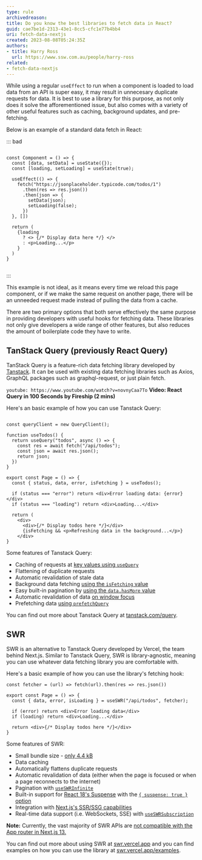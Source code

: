 ```yaml
---
type: rule
archivedreason: 
title: Do you know the best libraries to fetch data in React?
guid: cae7be1d-2313-43e1-8cc5-cfc1e77b4bb4
uri: fetch-data-nextjs
created: 2023-08-08T05:24:35Z
authors:
- title: Harry Ross
  url: https://www.ssw.com.au/people/harry-ross
related:
- fetch-data-nextjs
---
```


While using a regular `useEffect` to run when a component is loaded to load data from an API is super easy, it may result in unnecesary duplicate requests for data. It is best to use a library for this purpose, as not only does it solve the afforementioned issue, but also comes with a variety of other useful features such as caching, background updates, and pre-fetching. 

<!--endintro-->

Below is an example of a standard data fetch in React:

::: bad
```tsx

const Component = () => {
  const [data, setData] = useState({});
  const [loading, setLoading] = useState(true);

  useEffect(() => {
    fetch("https://jsonplaceholder.typicode.com/todos/1")
      .then(res => res.json())
      .then(json => {
        setData(json);
        setLoading(false);
      })
  }, [])

  return (
    {loading
      ? <> {/* Display data here */} </>
      : <p>Loading...</p>
    }
  )
}


```
:::

This example is not ideal, as it means every time we reload this page component, or if we make the same request on another page, there will be an unneeded request made instead of pulling the data from a cache. 

There are two primary options that both serve effectively the same purpose in providing developers with useful hooks for fetching data. These libraries not only give developers a wide range of other features, but also reduces the amount of boilerplate code they have to write. 

## TanStack Query (previously React Query)

TanStack Query is a feature-rich data fetching library developed by [Tanstack](https://tanstack.com/). It can be used with existing data fetching libraries such as Axios, GraphQL packages such as graphql-request, or just plain fetch. 

`youtube: https://www.youtube.com/watch?v=novnyCaa7To`
**Video: React Query in 100 Seconds by Fireship (2 mins)**

Here's an basic example of how you can use Tanstack Query:

```tsx

const queryClient = new QueryClient();

function useTodos() {
  return useQuery("todos", async () => {
    const res = await fetch("/api/todos");
    const json = await res.json();
    return json;
  })
}

export const Page = () => {
  const { status, data, error, isFetching } = useTodos();

  if (status === "error") return <div>Error loading data: {error}</div>
  if (status === "loading") return <div>Loading...</div>

  return (
    <div>
      <div>{/* Display todos here */}</div>
      {isFetching && <p>Refreshing data in the background...</p>}
    </div>
}

```

Some features of Tanstack Query:

* Caching of requests at [key values using `useQuery`](https://tanstack.com/query/latest/docs/react/guides/query-keys)
* Flattening of duplicate requests 
* Automatic revalidation of stale data 
* Background data fetching [using the `isFetching` value](https://tanstack.com/query/latest/docs/react/guides/background-fetching-indicators)
* Easy built-in pagination by [using the `data.hasMore` value](https://tanstack.com/query/latest/docs/react/guides/paginated-queries)
* Automatic revalidation of data [on window focus](https://tanstack.com/query/latest/docs/react/guides/window-focus-refetching)
* Prefetching data [using `prefetchQuery`](https://tanstack.com/query/latest/docs/react/guides/prefetching)

You can find out more about Tanstack Query at [tanstack.com/query](https://tanstack.com/query/).

## SWR

SWR is an alternative to Tanstack Query developed by Vercel, the team behind Next.js. Similar to Tanstack Query, SWR is library-agnostic, meaning you can use whatever data fetching library you are comfortable with.

Here's a basic example of how you can use the library's fetching hook:

```tsx
const fetcher = (url) => fetch(url).then(res => res.json())

export const Page = () => {
  const { data, error, isLoading } = useSWR("/api/todos", fetcher);

  if (error) return <div>Error loading data</div>
  if (loading) return <div>Loading...</div>

  return <div>{/* Display todos here */}</div>
}
```

Some features of SWR: 

* Small bundle size - [only 4.4 kB](https://bundlephobia.com/package/swr@2.2.0)
* Data caching
* Automatically flattens duplicate requests 
* Automatic revalidation of data (either when the page is focused or when a page reconnects to the internet)
* Pagination with [`useSWRInfinite`](https://swr.vercel.app/docs/pagination)
* Built-in support for [React 18's Suspense](https://react.dev/reference/react/Suspense) with the [`{ suspense: true }` option](https://swr.vercel.app/docs/suspense)
* Integration with [Next.js's SSR/SSG capabilities](https://swr.vercel.app/docs/with-nextjs)
* Real-time data support (i.e. WebSockets, SSE) with [`useSWRSubscription`](https://swr.vercel.app/docs/subscription)

**Note:** Currently, the vast majority of SWR APIs are [not compatible with the App router in Next.js 13.](https://swr.vercel.app/docs/with-nextjs)

You can find out more about using SWR at [swr.vercel.app](https://swr.vercel.app/) and you can find examples on how you can use the library at [swr.vercel.app/examples](https://swr.vercel.app/examples/).
